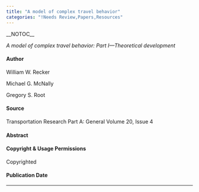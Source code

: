 ```yaml
---
title: "A model of complex travel behavior"
categories: "!Needs Review,Papers,Resources"
---
```


\_\_NOTOC\_\_

*A model of complex travel behavior: Part I—Theoretical development*

#### Author

William W. Recker

Michael G. McNally

Gregory S. Root

#### Source

Transportation Research Part A: General
Volume 20, Issue 4

#### Abstract

#### Copyright & Usage Permissions

Copyrighted

#### Publication Date

------------------------------------------------------------------------

<comments />

